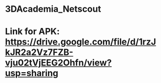 # 3DAcademia_Netscout

# Link for APK: https://drive.google.com/file/d/1rzJkJR2a2Vz7FZB-vju02tVjEEG2Ohfn/view?usp=sharing
